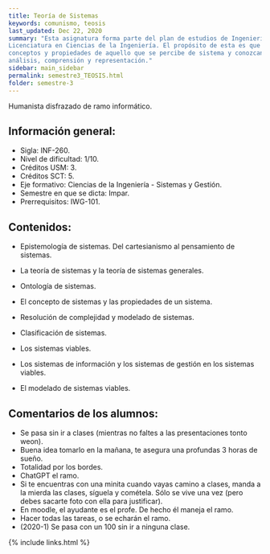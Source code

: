 ```yaml
---
title: Teoría de Sistemas
keywords: comunismo, teosis
last_updated: Dec 22, 2020
summary: "Esta asignatura forma parte del plan de estudios de Ingeniería Civil Informática conducente a la
Licenciatura en Ciencias de la Ingeniería. El propósito de esta es que los estudiantes aprendan
conceptos y propiedades de aquello que se percibe de sistema y conozcan las técnicas para su
análisis, comprensión y representación."
sidebar: main_sidebar
permalink: semestre3_TEOSIS.html
folder: semestre-3
---
```


Humanista disfrazado de ramo informático.

## Información general:

* Sigla: INF-260.
* Nivel de dificultad: 1/10.
* Créditos USM: 3.
* Créditos SCT: 5.
* Eje formativo: Ciencias de la Ingeniería - Sistemas y Gestión.
* Semestre en que se dicta: Impar.
* Prerrequisitos: IWG-101.


## Contenidos:

* Epistemología de sistemas. Del cartesianismo al pensamiento de sistemas.
* La teoría de sistemas y la teoría de sistemas generales.
* Ontología de sistemas.
* El concepto de sistemas y las propiedades de un sistema.

* Resolución de complejidad y modelado de sistemas.
* Clasificación de sistemas.
* Los sistemas viables.
* Los sistemas de información y los sistemas de gestión en los sistemas viables.
* El modelado de sistemas viables.


## Comentarios de los alumnos:

* Se pasa sin ir a clases (mientras no faltes a las presentaciones tonto weon).
* Buena idea tomarlo en la mañana, te asegura una profundas 3 horas de sueño.
* Totalidad por los bordes.
* ChatGPT el ramo.
* Si te encuentras con una minita cuando vayas camino a clases, manda a la mierda las clases, síguela y cométela. Sólo se vive una vez (pero debes sacarte foto con ella para justificar).
* En moodle, el ayudante es el profe. De hecho él maneja el ramo.
* Hacer todas las tareas, o se echarán el ramo.
* (2020-1) Se pasa con un 100 sin ir a ninguna clase.

{% include links.html %}
